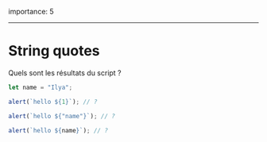 importance: 5

---

# String quotes

Quels sont les résultats du script ?

```js
let name = "Ilya";

alert(`hello ${1}`); // ?

alert(`hello ${"name"}`); // ?

alert(`hello ${name}`); // ?
```
